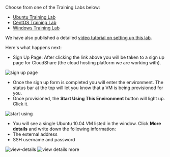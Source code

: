 Choose from one of the Training Labs below:

* [Ubuntu Training Lab](http://opscode-cheflab.herokuapp.com/labs/learnchef/ubuntu/attend)
* [CentOS Training Lab](http://opscode-cheflab.herokuapp.com/labs/learnchef/centos/attend)
* [Windows Training Lab](http://opscode-cheflab.herokuapp.com/labs/learnchef/windows/attend)

We have also published a detailed [video tutorial on setting up this lab](https://www.youtube.com/watch?v=XJdVXAZ95xE).

Here's what happens next:

* Sign Up Page: After clicking the link above you will be taken to a sign up page for CloudShare (the cloud hosting platform we are working with).

![sign up page](/assets/images/quickstart/nodes/cloud-share/sign-up.png)

* Once the sign up form is completed you will enter the environment. The status bar at the top will let you know that a VM is being provisioned for you.
* Once provisioned, the **Start Using This Environment** button will light up. Click it.

![start using](/assets/images/quickstart/nodes/cloud-share/start-environment.png)

* You will see a single Ubuntu 10.04 VM listed in the window. Click **More details** and write down the following information:
 * The external address
 * SSH username and password

![view-details](/assets/images/quickstart/nodes/cloud-share/single-centos-node.png)
![view details more](/assets/images/quickstart/nodes/cloud-share/single-centos-node-more.png)
